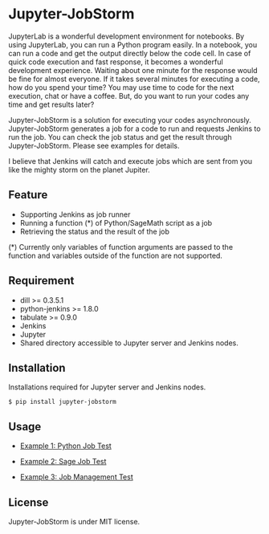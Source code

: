 # Jupyter-JobStorm

JupyterLab is a wonderful development environment for notebooks.
By using JupyterLab, you can run a Python program easily.
In a notebook, you can run a code and get the output directly below the code cell.
In case of quick code execution and fast response, it becomes a wonderful development experience.
Waiting about one minute for the response would be fine for almost everyone.
If it takes several minutes for executing a code, how do you spend your time?
You may use time to code for the next execution, chat or have a coffee.
But, do you want to run your codes any time and get results later?

Jupyter-JobStorm is a solution for executing your codes asynchronously.
Jupyter-JobStorm generates a job for a code to run and requests Jenkins to run the job.
You can check the job status and get the result through Jupyter-JobStorm.
Please see examples for details.

I believe that Jenkins will catch and execute jobs which are sent from you like the mighty storm on the planet Jupiter.

## Feature

- Supporting Jenkins as job runner
- Running a function (\*) of Python/SageMath script as a job
- Retrieving the status and the result of the job

(\*) Currently only variables of function arguments are passed to the function and variables outside of the function are not supported.

## Requirement

- dill >= 0.3.5.1
- python-jenkins >= 1.8.0
- tabulate >= 0.9.0
- Jenkins
- Jupyter
- Shared directory accessible to Jupyter server and Jenkins nodes.

## Installation

Installations required for Jupyter server and Jenkins nodes.

```console
$ pip install jupyter-jobstorm
```

## Usage

- [Example 1: Python Job Test](https://github.com/schrodingers-koala/jupyter-jobstorm/blob/main/example/job_test.ipynb)

- [Example 2: Sage Job Test](https://github.com/schrodingers-koala/jupyter-jobstorm/blob/main/example/sage_job_test.ipynb)

- [Example 3: Job Management Test](https://github.com/schrodingers-koala/jupyter-jobstorm/blob/main/example/job_management.ipynb)

## License

Jupyter-JobStorm is under MIT license.
